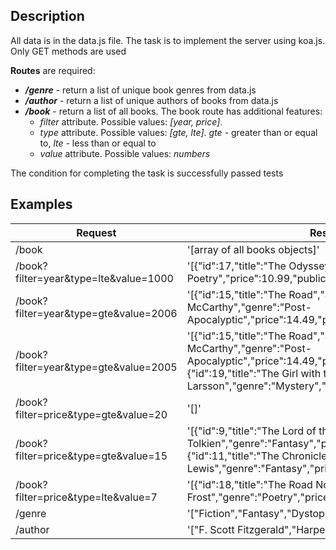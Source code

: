 ## Description

All data is in the data.js file.
The task is to implement the server using koa.js. 
Only GET methods are used

**Routes** are required:
- ***/genre*** - return a list of unique book genres from data.js
- ***/author*** - return a list of unique authors of books from data.js
- ***/book*** - return a list of all books. The book route has additional features:
  - *filter* attribute. Possible values: *[year, price]*.
  - *type* attribute. Possible values: *[gte, lte]*. *gte* - greater than or equal to, *lte* - less than or equal to
  - *value* attribute. Possible values: *numbers*
  

The condition for completing the task is successfully passed tests

## Examples

| **Request** | **Response : Text** |
|--|--|
| /book | '[array of all books objects]' |
| /book?filter=year&type=lte&value=1000 | '[{"id":17,"title":"The Odyssey","author":"Homer","genre":"Epic Poetry","price":10.99,"publicationYear":-800}]' |
| /book?filter=year&type=gte&value=2006 | '[{"id":15,"title":"The Road","author":"Cormac McCarthy","genre":"Post-Apocalyptic","price":14.49,"publicationYear":2006}]'|
| /book?filter=year&type=gte&value=2005 | '[{"id":15,"title":"The Road","author":"Cormac McCarthy","genre":"Post-Apocalyptic","price":14.49,"publicationYear":2006},{"id":19,"title":"The Girl with the Dragon Tattoo","author":"Stieg Larsson","genre":"Mystery","price":11.99,"publicationYear":2005}]' |
| /book?filter=price&type=gte&value=20 | '[]' |
| /book?filter=price&type=gte&value=15 | '[{"id":9,"title":"The Lord of the Rings","author":"J.R.R. Tolkien","genre":"Fantasy","price":19.99,"publicationYear":1954},{"id":11,"title":"The Chronicles of Narnia","author":"C.S. Lewis","genre":"Fantasy","price":15.99,"publicationYear":1950}]' |
| /book?filter=price&type=lte&value=7 |'[{"id":18,"title":"The Road Not Taken","author":"Robert Frost","genre":"Poetry","price":6.99,"publicationYear":1916}]' |
| /genre | '["Fiction","Fantasy","Dystop... all unique genres]'|
| /author | '["F. Scott Fitzgerald","Harper Lee","J.R.R... all unique authors]' |

